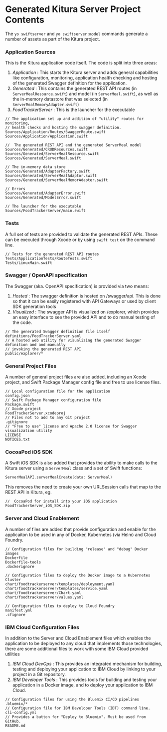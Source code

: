 # Generated Kitura Server Project Contents

The `yo swiftserver` and `yo swiftserver:model` commands generate a number of assets as part of the Kitura project.

### Application Sources
This is the Kitura application code itself. The code is split into three areas:  
1. *Application* : This starts the Kitura server and adds general capabilities like configuration, monitoring, application health checking and hosting of the generated Swagger definition for the application.  
2. *Generated* : This contains the generated REST API routes (in `ServerMealResource.swift`) and model (in `ServerMeal.swift`), as well as the in-memory datastore that was selected (in `ServerMealMemoryAdapter.swift`)  
3. *FoodTrackerServer* : This is the launcher for the executable

```
// The application set up and addition of "utility" routes for monitoring, 
// health checks and hosting the swagger definition.
Sources/Application/Routes/SwaggerRoute.swift
Sources/Application/Application.swift

// 	The generated REST API and the generated ServerMeal model
Sources/Generated/CRUDResources.swift
Sources/Generated/ServerMealResource.swift
Sources/Generated/ServerMeal.swift

// The in-memory data store
Sources/Generated/AdapterFactory.swift
Sources/Generated/ServerMealAdaptor.swift
Sources/Generated/ServerMealMemorAdapter.swift

// Errors
Sources/Generated/AdapterError.swift		
Sources/Generated/ModelError.swift		

// The launcher for the executable
Sources/FoodTrackerServer/main.swift	
```

### Tests
A full set of tests are provided to validate the generated REST APIs. These can be executed through Xcode or by using `swift test` on the command line.

```
// Tests for the generated REST API routes
Tests/ApplicationTests/RouteTests.swift	
Tests/LinuxMain.swift		
```

### Swagger / OpenAPI specification
The Swagger (aka. OpenAPI specification) is provided via two means:  
1. *Hosted* : The swagger definition is hosted on /swagger/api. This is done so that it can be easily registered with API Gateways or used by client SDK generation tools  
2. *Visualized* : The swagger API is visualized on /explorer, which provides an easy interface to see the provided API and to do manual testing of the code.  

```
// The generated Swagger definition file itself
definitions/FoodTrackerServer.yaml
// A hosted web utility for visualizing the generated Swagger definition and and manually
// invoking the generated REST API
public/explorer/*						
```

### General Project Files
A number of general project files are also added, including an Xcode project, and Swift Package Manager config file and free to use license files.

```
// Local configuration file for the application
config.json
// Swift Package Manager configuration file
Package.swift	
// Xcode project
FoodTrackerServer.xcodeproj	
// Files not to add to any Git project
.gitignore							
// "Free to use" license and Apache 2.0 license for Swagger visualization utility
LICENSE
NOTICES.txt
```

### CocoaPod iOS SDK
A Swift iOS SDK is also added that provides the ability to make calls to the Kitura server using a `ServerMeal` class and a set of Swift functions:

```swift
ServerMealAPI.serverMealCreate(data: ServerMeal)
```

This removes the need to create your own URLSession calls that map to the REST API in Kitura, eg.  

```
// 	CocoaPod for install into your iOS application
FoodTrackerServer_iOS_SDK.zip	
```

### Server and Cloud Enablement
A number of files are added that provide configuration and enable for the applicaiton to be used in any of Docker, Kubernetes (via Helm) and Cloud Foundry.

```
// Configuration files for building "release" and "debug" Docker images
Dockerfile							
Dockerfile-tools						
.dockerignore	

// Configuration files to deploy the Docker image to a Kubernetes Cluster
chart/foodtrackerserver/templates/deployment.yaml
chart/foodtrackerserver/templates/service.yaml
chart/foodtrackerserver/Chart.yaml
chart/foodtrackerserver/values.yaml

// Configuration files to deploy to Cloud Foundry
manifest.yml							
.cfignore
```

### IBM Cloud Configuration Files
In addition to the Server and Cloud Enablement files which enables the application to be deployed to any cloud that implements those technologies, there are some additional files to work with some IBM Cloud provided utilities
1. *IBM Cloud DevOps* : This provides an integrated mechanism for building, testing and deploying your application to IBM Cloud by linking to your project in a Git repository.  
2. *IBM Developer Tools* : This provides tools for building and testing your application in a Docker image, and to deploy your application to IBM Cloud.

```
// Configuration files for using the Bluemix CI/CD pipelines
.bluemix/*
// Configuration file for IBM Developer Tools (IDT) command line.
cli-config.yml
// Provides a button for "Deploy to Bluemix". Must be used from GitHub.
README.md							